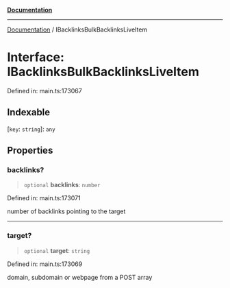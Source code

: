 [**Documentation**](../README.md)

***

[Documentation](../README.md) / IBacklinksBulkBacklinksLiveItem

# Interface: IBacklinksBulkBacklinksLiveItem

Defined in: main.ts:173067

## Indexable

\[`key`: `string`\]: `any`

## Properties

### backlinks?

> `optional` **backlinks**: `number`

Defined in: main.ts:173071

number of backlinks pointing to the target

***

### target?

> `optional` **target**: `string`

Defined in: main.ts:173069

domain, subdomain or webpage from a POST array
